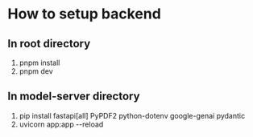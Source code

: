 # How to setup backend

## In root directory

1. pnpm install
2. pnpm dev

## In model-server directory

1. pip install fastapi[all] PyPDF2 python-dotenv google-genai pydantic
2. uvicorn app:app --reload

